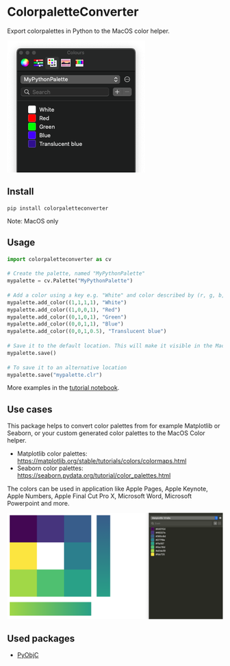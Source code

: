 # ColorpaletteConverter

Export colorpalettes in Python to the MacOS color helper. 

![MacOS color helper](assets/output.png)

## Install

```
pip install colorpaletteconverter
```
Note: MacOS only
## Usage

```python
import colorpaletteconverter as cv

# Create the palette, named "MyPythonPalette"
mypalette = cv.Palette("MyPythonPalette")

# Add a color using a key e.g. "White" and color described by (r, g, b, a)
mypalette.add_color((1,1,1,1), "White")
mypalette.add_color((1,0,0,1), "Red")
mypalette.add_color((0,1,0,1), "Green")
mypalette.add_color((0,0,1,1), "Blue")
mypalette.add_color((0,0,1,0.5), "Translucent blue")

# Save it to the default location. This will make it visible in the MacOS color palette.
mypalette.save()

# To save it to an alternative location
mypalette.save("mypalette.clr")
```

More examples in the [tutorial notebook](https://github.com/Rutger0000/colorpalette-converter/blob/master/Tutorial.ipynb).

## Use cases
This package helps to convert color palettes from for example Matplotlib or Seaborn, or your custom generated color palettes to the MacOS Color helper.

- Matplotlib color palettes: https://matplotlib.org/stable/tutorials/colors/colormaps.html
- Seaborn color palettes: https://seaborn.pydata.org/tutorial/color_palettes.html

The colors can be used in application like Apple Pages, Apple Keynote, Apple Numbers, Apple Final Cut Pro X, Microsoft Word, Microsoft Powerpoint and more.

![Example in Apple Pages](assets/PagesViridisExample.png)

## Used packages
- [PyObjC](https://github.com/ronaldoussoren/pyobjc) 